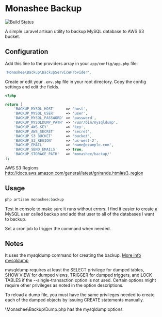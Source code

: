 # Monashee Backup

[![Build Status](https://travis-ci.org/DerekMarcinyshyn/monashee-backup.svg?branch=master)](https://travis-ci.org/DerekMarcinyshyn/monashee-backup)

A simple Laravel artisan utility to backup MySQL database to AWS S3 bucket.

## Configuration

Add this line to the providers array in your ```app/config/app.php``` file:
```php
'Monashee\Backup\BackupServiceProvider',
```

Create or edit your ```.env.php``` file in your root directory. Copy the config settings and edit the fields.

```php
<?php

return [
    'BACKUP_MYSQL_HOST'     => 'host',
    'BACKUP_MYSQL_USER'     => 'user',
    'BACKUP_MYSQL_PASSWORD' => 'password',
    'BACKUP_MYSQLDUMP_PATH' => '/usr/bin/mysqldump',
    'BACKUP_AWS_KEY'        => 'key',
    'BACKUP_AWS_SECRET'     => 'secret',
    'BACKUP_S3_BUCKET'      => 'bucket',
    'BACKUP_S3_REGION'      => 'us-west-2',
    'BACKUP_EMAIL'          => 'name@example.com',
    'BACKUP_SEND_EMAILS'    => true,
    'BACKUP_STORAGE_PATH'   => 'monashee/backup/'
];
```

AWS S3 Regions http://docs.aws.amazon.com/general/latest/gr/rande.html#s3_region


## Usage

```php
php artisan monashee:backup
```

Test in console to make sure it runs without errors. I find it easier to create a MySQL user called backup and add that user to all of the databases I want to backup.

Set a cron job to trigger the command when needed.


## Notes

It uses the mysqldump command for creating the backup. [More info mysqldump](http://dev.mysql.com/doc/refman/5.1/en/mysqldump.html)

mysqldump requires at least the SELECT privilege for dumped tables, SHOW VIEW for dumped views, TRIGGER for dumped triggers, and LOCK TABLES if the --single-transaction option is not used. Certain options might require other privileges as noted in the option descriptions.

To reload a dump file, you must have the same privileges needed to create each of the dumped objects by issuing CREATE statements manually.

\Monashee\Backup\Dump.php has the mysqldump options
